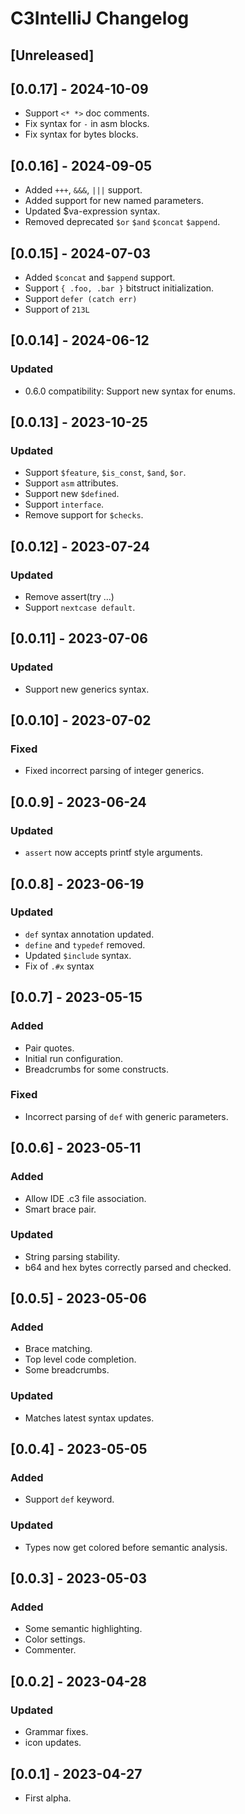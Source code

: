 <!-- Keep a Changelog guide -> https://keepachangelog.com -->

# C3IntelliJ Changelog

## [Unreleased]

## [0.0.17] - 2024-10-09

- Support `<* *>` doc comments.
- Fix syntax for `-` in asm blocks.
- Fix syntax for bytes blocks.

## [0.0.16] - 2024-09-05

- Added `+++`, `&&&`, `|||` support.
- Added support for new named parameters.
- Updated $va-expression syntax.
- Removed deprecated `$or` `$and` `$concat` `$append`.

## [0.0.15] - 2024-07-03

- Added `$concat` and `$append` support.
- Support `{ .foo, .bar }` bitstruct initialization.
- Support `defer (catch err)`
- Support of `213L`

## [0.0.14] - 2024-06-12

### Updated

- 0.6.0 compatibility: Support new syntax for enums.

## [0.0.13] - 2023-10-25

### Updated

- Support `$feature`, `$is_const`, `$and`, `$or`.
- Support `asm` attributes.
- Support new `$defined`.
- Support `interface`.
- Remove support for `$checks`.

## [0.0.12] - 2023-07-24

### Updated

- Remove assert(try ...)
- Support `nextcase default`.

## [0.0.11] - 2023-07-06

### Updated

- Support new generics syntax.

## [0.0.10] - 2023-07-02

### Fixed

- Fixed incorrect parsing of integer generics.

## [0.0.9] - 2023-06-24

### Updated
- `assert` now accepts printf style arguments.

## [0.0.8] - 2023-06-19

### Updated

- `def` syntax annotation updated.
- `define` and `typedef` removed.
- Updated `$include` syntax.
- Fix of `.#x` syntax

## [0.0.7] - 2023-05-15

### Added

- Pair quotes.
- Initial run configuration.
- Breadcrumbs for some constructs.

### Fixed

- Incorrect parsing of `def` with generic parameters.

## [0.0.6] - 2023-05-11

### Added

- Allow IDE .c3 file association.
- Smart brace pair.

### Updated

- String parsing stability.
- b64 and hex bytes correctly parsed and checked.

## [0.0.5] - 2023-05-06

### Added

- Brace matching.
- Top level code completion.
- Some breadcrumbs.

### Updated

- Matches latest syntax updates.

## [0.0.4] - 2023-05-05

### Added

- Support `def` keyword.

### Updated

- Types now get colored before semantic analysis.

## [0.0.3] - 2023-05-03

### Added

- Some semantic highlighting.
- Color settings.
- Commenter.

## [0.0.2] - 2023-04-28

### Updated

- Grammar fixes.
- icon updates.

## [0.0.1] - 2023-04-27

- First alpha.



